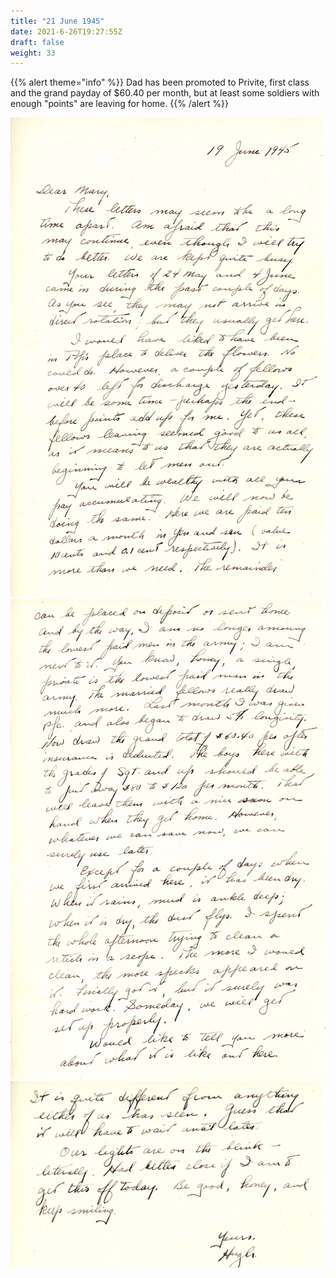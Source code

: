 ```yaml
---
title: "21 June 1945"
date: 2021-6-26T19:27:55Z
draft: false
weight: 33
---
```

{{% alert theme="info" %}} Dad has been promoted to Privite, first class and the grand payday of $60.40 per month, but at least some soldiers with enough "points" are leaving for home. {{% /alert %}}

![page 1](img096.jpg)
![page 2](img097.jpg)
![page 3](img098.jpg)





